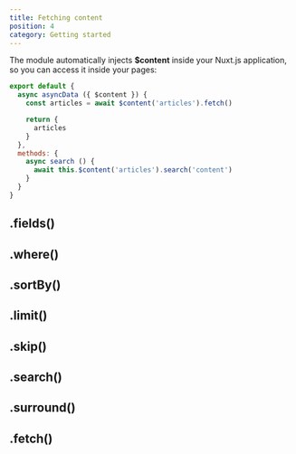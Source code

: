 ```yaml
---
title: Fetching content
position: 4
category: Getting started
---
```


The module automatically injects **$content** inside your Nuxt.js application, so you can access it inside your pages:

```js
export default {
  async asyncData ({ $content }) {
    const articles = await $content('articles').fetch()

    return {
      articles
    }
  },
  methods: {
    async search () {
      await this.$content('articles').search('content')
    }
  }
}
```

## .fields()

## .where()

## .sortBy()

## .limit()

## .skip()

## .search()

## .surround()

## .fetch()
